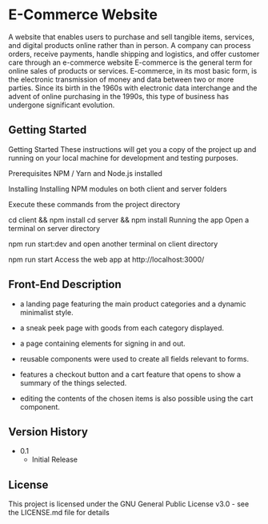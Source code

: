 # E-Commerce Website
A website that enables users to purchase and sell tangible items, services, and digital products online rather than in person. A company can process orders, receive payments, handle shipping and logistics, and offer customer care through an e-commerce website
E-commerce is the general term for online sales of products or services. E-commerce, in its most basic form, is the electronic transmission of money and data between two or more parties. Since its birth in the 1960s with electronic data interchange and the advent of online purchasing in the 1990s, this type of business has undergone significant evolution.

## Getting Started
Getting Started
These instructions will get you a copy of the project up and running on your local machine for development and testing purposes.

Prerequisites
NPM / Yarn and Node.js installed

Installing
Installing NPM modules on both client and server folders

Execute these commands from the project directory

cd client && npm install
cd server && npm install
Running the app
Open a terminal on server directory

npm run start:dev
and open another terminal on client directory

npm run start
Access the web app at http://localhost:3000/

## Front-End Description
* a landing page featuring the main product categories and a dynamic minimalist style.
* a sneak peek page with goods from each category displayed.

* a page containing elements for signing in and out.

* reusable components were used to create all fields relevant to forms.

* features a checkout button and a cart feature that opens to show a summary of the things selected.

* editing the contents of the chosen items is also possible using the cart component.





## Version History


* 0.1
    * Initial Release

## License

This project is licensed under the GNU General Public License v3.0 - see the LICENSE.md file for details
